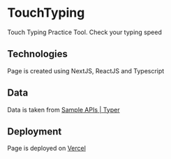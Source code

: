 # TouchTyping
Touch Typing Practice Tool. Check your typing speed

## Technologies

Page is created using NextJS, ReactJS and Typescript

## Data

Data is taken from [Sample APIs | Typer](https://sampleapis.com/api-list/typer)

## Deployment

Page is deployed on [Vercel](https://vercel.com/)

